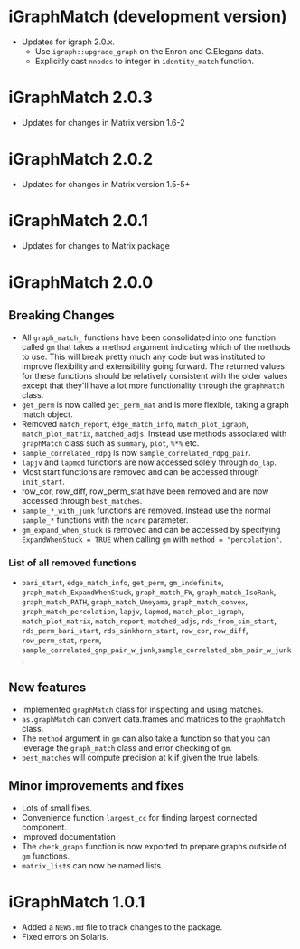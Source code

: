 # iGraphMatch (development version)

* Updates for igraph 2.0.x.
  * Use `igraph::upgrade_graph` on the Enron and C.Elegans data.
  * Explicitly cast `nnodes` to integer in `identity_match` function.

# iGraphMatch 2.0.3

* Updates for changes in Matrix version 1.6-2

# iGraphMatch 2.0.2

* Updates for changes in Matrix version 1.5-5+

# iGraphMatch 2.0.1

* Updates for changes to Matrix package

# iGraphMatch 2.0.0

## Breaking Changes

* All `graph_match_` functions have been consolidated into one function called `gm` that takes a method argument indicating which of the methods to use. This will break pretty much any code but was instituted to improve flexibility and extensibility going forward. The returned values for these functions should be relatively consistent with the older values except that they'll have a lot more functionality through the `graphMatch` class.
* `get_perm` is now called `get_perm_mat` and is more flexible, taking a graph match object.
* Removed `match_report`, `edge_match_info`, `match_plot_igraph`, `match_plot_matrix`, `matched_adjs`. Instead use methods associated with `graphMatch` class such as `summary`, `plot`, `%*%` etc.
* `sample_correlated_rdpg` is now `sample_correlated_rdpg_pair`.
* `lapjv` and `lapmod` functions are now accessed solely through `do_lap`.
* Most start functions are removed and can be accessed through `init_start`.
* row_cor, row_diff, row_perm_stat have been removed and are now accessed through `best_matches`.
* `sample_*_with_junk` functions are removed. Instead use the normal `sample_*` functions with the `ncore` parameter.
* `gm_expand_when_stuck` is removed and can be accessed by specifying `ExpandWhenStuck = TRUE` when calling `gm` with `method = "percolation"`.

### List of all removed functions

* `bari_start`, `edge_match_info`, `get_perm`, `gm_indefinite`, `graph_match_ExpandWhenStuck`, `graph_match_FW`, `graph_match_IsoRank`, `graph_match_PATH`, `graph_match_Umeyama`, `graph_match_convex`, `graph_match_percolation`, `lapjv`, `lapmod`, `match_plot_igraph`, `match_plot_matrix`, `match_report`, `matched_adjs`, `rds_from_sim_start`, `rds_perm_bari_start`, `rds_sinkhorn_start`, `row_cor`, `row_diff`, `row_perm_stat`, `rperm`, `sample_correlated_gnp_pair_w_junk`,`sample_correlated_sbm_pair_w_junk`,

## New features

* Implemented `graphMatch` class for inspecting and using matches.
* `as.graphMatch` can convert data.frames and matrices to the `graphMatch` class.
* The `method` argument in `gm` can also take a function so that you can leverage the `graph_match` class and error checking of `gm`.
* `best_matches` will compute precision at k if given the true labels.


## Minor improvements and fixes

* Lots of small fixes.
* Convenience function `largest_cc` for finding largest connected component.
* Improved documentation
* The `check_graph` function is now exported to prepare graphs outside of `gm` functions.
* `matrix_list`s can now be named lists.


# iGraphMatch 1.0.1

* Added a `NEWS.md` file to track changes to the package.
* Fixed errors on Solaris.
